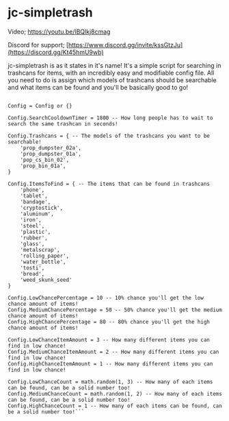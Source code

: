 # jc-simpletrash

Video; https://youtu.be/lBQlkj8cmag

Discord for support; [https://www.discord.gg/invite/kssGtzJu](https://discord.gg/Kt45hmU9wb)

jc-simpletrash is as it states in it's name! It's a simple script for searching in trashcans for items, with an incredibly easy and modifiable config file. All you need to do is assign which models of trashcans should be searchable and what items can be found and you'll be basically good to go!

```Config Files

Config = Config or {}

Config.SearchCooldownTimer = 1800 -- How long people has to wait to search the same trashcan in seconds!

Config.Trashcans = { -- The models of the trashcans you want to be searchable!
    'prop_dumpster_02a',
    'prop_dumpster_01a',
    'pop_cs_bin_02',
    'prop_bin_01a',
}

Config.ItemsToFind = { -- The items that can be found in trashcans
    'phone',
    'tablet',
    'bandage',
    'cryptostick',
    'aluminum',
    'iron',
    'steel',
    'plastic',
    'rubber',
    'glass',
    'metalscrap',
    'rolling_paper',
    'water_bottle',
    'tosti',
    'bread',
    'weed_skunk_seed'
}

Config.LowChancePercentage = 10 -- 10% chance you'll get the low chance amount of items!
Config.MediumChancePercentage = 50 -- 50% chance you'll get the medium chance amount of items!
Config.HighChancePercentage = 80 -- 80% chance you'll get the high chance amount of items!

Config.LowChanceItemAmount = 3 -- How many different items you can find in low chance!
Config.MediumChanceItemAmount = 2 -- How many different items you can find in low chance!
Config.HighChanceItemAmount = 1 -- How many different items you can find in low chance!

Config.LowChanceCount = math.random(1, 3) -- How many of each items can be found, can be a solid number too!
Config.MediumChanceCount = math.random(1, 2) -- How many of each items can be found, can be a solid number too!
Config.HighChanceCount = 1 -- How many of each items can be found, can be a solid number too!```
